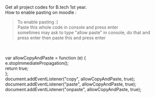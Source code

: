 Get all project codes for B.tech 1st year.
<br>
How to enable pasting on moodle :

> To enable pasting :) <br>
>  Paste this whole code in console and press enter <br>
>  sometimes may ask to type "allow paste" in console, do that and press enter then paste this and press enter <br>

<br>
<br>
var allowCopyAndPaste = function (e) {<br>
  e.stopImmediatePropagation();<br>
  return true;<br>
};<br>
document.addEventListener("copy", allowCopyAndPaste, true);<br>
document.addEventListener("paste", allowCopyAndPaste, true);<br>
document.addEventListener("onpaste", allowCopyAndPaste, true);<br>
